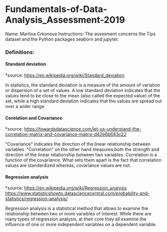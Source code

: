 # Fundamentals-of-Data-Analysis_Assessment-2019

Name: Martina Crkonova
Instructions: The assesment concerns the Tips dataset and the Python packages seaborn and jupyter.


### Definitions:

#### Standard deviation

*source: https://en.wikipedia.org/wiki/Standard_deviation

In statistics, the standard deviation is a measure of the amount of variation or dispersion of a set of values. A low standard deviation indicates that the values tend to be close to the mean (also called the expected value) of the set, while a high standard deviation indicates that the values are spread out over a wider range

#### Corelation and Covariance

*source: https://towardsdatascience.com/let-us-understand-the-correlation-matrix-and-covariance-matrix-d42e6b643c22

“Covariance” indicates the direction of the linear relationship between variables. “Correlation” on the other hand measures both the strength and direction of the linear relationship between two variables. Correlation is a function of the covariance. What sets them apart is the fact that correlation values are standardized whereas, covariance values are not. 


#### Regression analysis

*source: https://en.wikipedia.org/wiki/Regression_analysis
https://www.statisticshowto.datasciencecentral.com/probability-and-statistics/regression-analysis/

Regression analysis is a statistical method that allows to examine the relationship between two or more varaibles of interest. While there are many types of regression analysis, at their core they all examine the influence of one or more independent variables on a dependent variable. 